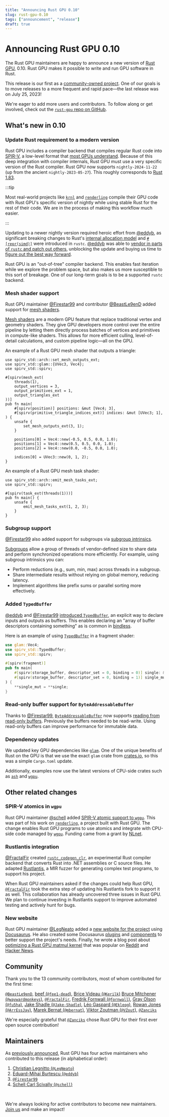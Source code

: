 ```yaml
---
title: "Announcing Rust GPU 0.10"
slug: rust-gpu-0.10
tags: ["announcement", "release"]
draft: true
---
```


# Announcing Rust GPU 0.10

The Rust GPU maintainers are happy to announce a new version of [Rust
GPU](https://github.com/rust-gpu/rust-gpu), 0.10. Rust GPU makes it possible to write
and run GPU software in Rust.

This release is our first as a [community-owned project](/blog/transition-announcement).
One of our goals is to move releases to a more frequent and rapid pace—the last release
was on July 25, 2023!

We're eager to add more users and contributors. To follow along or get involved, check out the [`rust-gpu` repo on GitHub](https://github.com/rust-gpu/rust-gpu).

<!-- truncate -->

## What's new in 0.10

### Update Rust requirement to a modern version

Rust GPU includes a compiler backend that compiles regular Rust code into
[SPIR-V](https://www.khronos.org/spir/), a low-level format that [most GPUs
understand](https://vulkan.gpuinfo.org/). Because of this deep integration with compiler
internals, Rust GPU must use a very specific version of the Rust compiler. Rust GPU now
supports `nightly-2024-11-22` (up from the ancient `nightly-2023-05-27`). This roughly
corresponds to [Rust 1.83](https://blog.rust-lang.org/2024/11/28/Rust-1.83.0.html).

:::tip

Most real-world projects like [`krnl`](https://github.com/charles-r-earp/krnl) and
[`renderling`](https://github.com/schell/renderling) compile their GPU code with Rust
GPU's specific version of nightly while using stable Rust for the rest of their code. We
are in the process of making this workflow much easier.

:::

Updating to a newer nightly version required heroic effort from
[@eddyb](https://github.com/eddyb), as significant breaking changes to Rust's [internal
allocation model](https://github.com/rust-lang/rust/pull/122053) and
[`#[repr(simd)]`](https://github.com/rust-lang/rust/pull/129403) were introduced in
`rustc`. [@eddyb](https://github.com/eddyb) was able to [vendor in parts of `rustc` and
patch out others](https://github.com/Rust-GPU/rust-gpu/pull/170), unblocking the update
and buying us time to [figure out the best way
forward](https://github.com/Rust-GPU/rust-gpu/issues/182).

Rust GPU is an "out-of-tree" compiler backend. This enables fast iteration while we
explore the problem space, but also makes us more susceptible to this sort of breakage.
One of our long-term goals is to be a supported `rustc` backend.

### Mesh shader support

Rust GPU maintainer [@Firestar99](https://github.com/firestar99) and contributor
[@BeastLe9enD](https://github.com/BeastLe9enD) added support for [mesh
shaders](https://github.com/Rust-GPU/rust-gpu/pull/44).

[Mesh shaders](https://www.khronos.org/blog/mesh-shading-for-vulkan) are a modern GPU
feature that replace traditional vertex and geometry shaders. They give GPU developers
more control over the entire pipeline by letting them directly process batches of
vertices and primitives in compute-like shaders. This allows for more efficient culling,
level-of-detail calculations, and custom pipeline logic—all on the GPU.

An example of a Rust GPU mesh shader that outputs a triangle:

```
use spirv_std::arch::set_mesh_outputs_ext;
use spirv_std::glam::{UVec3, Vec4};
use spirv_std::spirv;

#[spirv(mesh_ext(
    threads(1),
    output_vertices = 3,
    output_primitives_ext = 1,
    output_triangles_ext
))]
pub fn main(
    #[spirv(position)] positions: &mut [Vec4; 3],
    #[spirv(primitive_triangle_indices_ext)] indices: &mut [UVec3; 1],
) {
    unsafe {
        set_mesh_outputs_ext(3, 1);
    }

    positions[0] = Vec4::new(-0.5, 0.5, 0.0, 1.0);
    positions[1] = Vec4::new(0.5, 0.5, 0.0, 1.0);
    positions[2] = Vec4::new(0.0, -0.5, 0.0, 1.0);

    indices[0] = UVec3::new(0, 1, 2);
}
```

An example of a Rust GPU mesh task shader:

```
use spirv_std::arch::emit_mesh_tasks_ext;
use spirv_std::spirv;

#[spirv(task_ext(threads(1)))]
pub fn main() {
    unsafe {
        emit_mesh_tasks_ext(1, 2, 3);
    }
}
```

### Subgroup support

[@Firestar99](https://github.com/firestar99) also added support for subgroups via
[subgroup intrinsics](https://github.com/Rust-GPU/rust-gpu/pull/14).

[Subgroups](https://www.khronos.org/blog/vulkan-subgroup-tutorial) allow a group of
threads of vendor-defined size to share data and perform synchronized operations more
efficiently. For example, using subgroup intrinsics you can:

- Perform reductions (e.g., sum, min, max) across threads in a subgroup.
- Share intermediate results without relying on global memory, reducing latency.
- Implement algorithms like prefix sums or parallel sorting more effectively.

### Added `TypedBuffer`

[@eddyb](https://github.com/eddyb) and [@Firestar99](https://github.com/firestar99)
[introduced `TypedBuffer`](https://github.com/Rust-GPU/rust-gpu/pull/16), an explicit
way to declare inputs and outputs as buffers. This enables declaring an "array of buffer
descriptors containing something" as is common in
[bindless](https://computergraphics.stackexchange.com/questions/10794/binding-vs-bindless).

Here is an example of using
[`TypedBuffer`](https://rust-gpu.github.io/rust-gpu/api/spirv_std/struct.TypedBuffer.html)
in a fragment shader:

```rust
use glam::Vec4;
use spirv_std::TypedBuffer;
use spirv_std::spirv;

#[spirv(fragment)]
pub fn main(
    #[spirv(storage_buffer, descriptor_set = 0, binding = 0)] single: &TypedBuffer<Vec4>,
    #[spirv(storage_buffer, descriptor_set = 0, binding = 1)] single_mut: &mut TypedBuffer<Vec4>,
) {
    **single_mut = **single;
}
```

### Read-only buffer support for `ByteAddressableBuffer`

Thanks to [@Firestar99](https://github.com/firestar99),
[`ByteAddressableBuffer`](https://rust-gpu.github.io/rust-gpu/api/spirv_std/byte_addressable_buffer/struct.ByteAddressableBuffer.html)
now supports [reading from read-only
buffers](https://github.com/Rust-GPU/rust-gpu/pull/17). Previously the buffers needed to
be read-write. Using read-only buffers can improve performance for immutable data.

### Dependency updates

We updated key GPU dependencies like [`glam`](https://github.com/bitshifter/glam-rs).
One of the unique benefits of Rust on the GPU is that we use the exact `glam` crate from
[crates.io](https://crates.io/crates/glam), so this was a simple `Cargo.toml` update.

Additionally, examples now use the latest versions of CPU-side crates such as
[`ash`](https://github.com/ash-rs/ash) and [`wgpu`](https://github.com/gfx-rs/wgpu).

## Other related changes

### SPIR-V atomics in `wgpu`

Rust GPU maintainer [@schell](https://github.com/schell) added [SPIR-V atomic support to
`wgpu`](https://github.com/gfx-rs/wgpu/issues/4489). This was part of his work on
[`renderling`](https://github.com/schell/renderling), a project built with Rust GPU. The
change enables Rust GPU programs to use atomics and integrate with CPU-side code managed
by [`wgpu`](https://github.com/gfx-rs/wgpu). Funding came from a grant by
[NLnet](https://nlnet.nl/).

### Rustlantis integration

[@FractalFir](https://github.com/FractalFir) created
[`rustc_codegen_clr`](https://github.com/FractalFir/rustc_codegen_clr), an experimental
Rust compiler backend that converts Rust into .NET assemblies or C source files. He
adapted [Rustlantis](https://github.com/cbeuw/rustlantis), a MIR fuzzer for generating
complex test programs, to support his project.

When Rust GPU maintainers asked if the changes could help Rust GPU,
[`@FractalFir`](https://github.com/FractalFir) took the extra step of updating his
Rustlantis fork to support it as well. This collaboration has already uncovered three
issues in Rust GPU. We plan to continue investing in Rustlantis support to improve
automated testing and actively hunt for bugs.

### New website

Rust GPU maintainer [@LegNeato](https://github.com/LegNeato) added a [new website for
the project](https://rust-gpu.github.io/) using [Docusaurus](https://docusaurus.io/). He
also created some Docusaurus
[plugins](https://github.com/Rust-GPU/rust-gpu.github.io/tree/main/src/plugins) and
[components](https://github.com/Rust-GPU/rust-gpu.github.io/tree/main/src/components/Snippet)
to better support the project's needs. Finally, he wrote a blog post about [optimizing a
Rust GPU matmul kernel](/blog/optimizing-matmul) that was popular on
[Reddit](https://www.reddit.com/r/rust/comments/1gzmchn/optimizing_a_rust_gpu_matmul_kernel/)
and [Hacker News](https://news.ycombinator.com/item?id=42280697).

## Community

Thank you to the 13 community contributors, most of whom contributed for the first time:

[`@BeastLe9enD`](https://github.com/BeastLe9enD), [beef
(`@fee1-dead`)](https://github.com/fee1-dead), [Brice Videau
(`@Kerilk`)](https://github.com/Kerilk) [Bruce Mitchener
(`@waywardmonkeys`)](https://github.com/waywardmonkeys),
[`@FractalFir`](https://github.com/FractalFir), [Fredrik Fornwall
(`@fornwall`)](https://github.com/fornwall), [Gray Olson
(`@fu5ha`)](https://github.com/fu5ha), [Jake Shadle
(`@Jake-Shadle`)](https://github.com/Jake-Shadle), [Léo Gaspard
(`@Ekleog`)](https://github.com/Ekleog), [Rowan Jones
(`@ArrEssJay`)](https://github.com/ArrEssJay), [Marek Bernat
(`@mbernat`)](https://github.com/mbernat), [Viktor Zoutman
(`@VZout`)](https://github.com/VZout), [`@Zanciks`](https://github.com/zanciks)

We're especially grateful that [`@Zanciks`](https://github.com/Zanciks) chose Rust GPU for
their first ever open source contribution!

## Maintainers

As [previously announced](/blog/transition-announcement), Rust GPU has four active
maintainers who contributed to this release (in alphabetical order):

1. [Christian Legnitto (`@LegNeato`)](https://github.com/LegNeato)
2. [Eduard-Mihai Burtescu (`@eddyb`)](https://github.com/eddyb)
3. [`@Firestar99`](https://github.com/firestar99)
4. [Schell Carl Scivally (`@schell`)](https://github.com/schell)

<br/>

We're always looking for active contributors to become new maintainers. [Join us](https://github.com/rust-gpu/rust-gpu) and make an impact!
